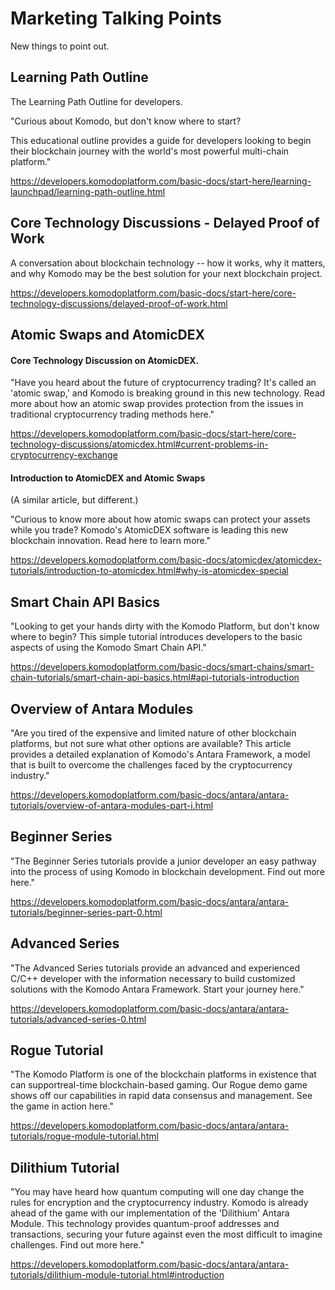 # Marketing Talking Points

New things to point out.

## Learning Path Outline

The Learning Path Outline for developers.

"Curious about Komodo, but don't know where to start?

This educational outline provides a guide for developers looking to begin their blockchain journey with the world's most powerful multi-chain platform."

https://developers.komodoplatform.com/basic-docs/start-here/learning-launchpad/learning-path-outline.html

## Core Technology Discussions - Delayed Proof of Work

A conversation about blockchain technology -- how it works, why it matters, and why Komodo may be the best solution for your next blockchain project.

https://developers.komodoplatform.com/basic-docs/start-here/core-technology-discussions/delayed-proof-of-work.html

## Atomic Swaps and AtomicDEX

#### Core Technology Discussion on AtomicDEX.

"Have you heard about the future of cryptocurrency trading? It's called an 'atomic swap,' and Komodo is breaking ground in this new technology. Read more about how an atomic swap provides protection from the issues in traditional cryptocurrency trading methods here."

https://developers.komodoplatform.com/basic-docs/start-here/core-technology-discussions/atomicdex.html#current-problems-in-cryptocurrency-exchange

#### Introduction to AtomicDEX and Atomic Swaps

(A similar article, but different.)

"Curious to know more about how atomic swaps can protect your assets while you trade? Komodo's AtomicDEX software is leading this new blockchain innovation. Read here to learn more."

https://developers.komodoplatform.com/basic-docs/atomicdex/atomicdex-tutorials/introduction-to-atomicdex.html#why-is-atomicdex-special

## Smart Chain API Basics

"Looking to get your hands dirty with the Komodo Platform, but don't know where to begin? This simple tutorial introduces developers to the basic aspects of using the Komodo Smart Chain API."

https://developers.komodoplatform.com/basic-docs/smart-chains/smart-chain-tutorials/smart-chain-api-basics.html#api-tutorials-introduction

## Overview of Antara Modules

"Are you tired of the expensive and limited nature of other blockchain platforms, but not sure what other options are available? This article provides a detailed explanation of Komodo's Antara Framework, a model that is built to overcome the challenges faced by the cryptocurrency industry."

https://developers.komodoplatform.com/basic-docs/antara/antara-tutorials/overview-of-antara-modules-part-i.html

## Beginner Series

"The Beginner Series tutorials provide a junior developer an easy pathway into the process of using Komodo in blockchain development. Find out more here."

https://developers.komodoplatform.com/basic-docs/antara/antara-tutorials/beginner-series-part-0.html

## Advanced Series

"The Advanced Series tutorials provide an advanced and experienced C/C++ developer with the information necessary to build customized solutions with the Komodo Antara Framework. Start your journey here."

https://developers.komodoplatform.com/basic-docs/antara/antara-tutorials/advanced-series-0.html

## Rogue Tutorial

"The Komodo Platform is one of the blockchain platforms in existence that can supportreal-time blockchain-based gaming. Our Rogue demo game shows off our capabilities in rapid data consensus and management. See the game in action here."

https://developers.komodoplatform.com/basic-docs/antara/antara-tutorials/rogue-module-tutorial.html

## Dilithium Tutorial

"You may have heard how quantum computing will one day change the rules for encryption and the cryptocurrency industry. Komodo is already ahead of the game with our implementation of the 'Dilithium' Antara Module. This technology provides quantum-proof addresses and transactions, securing your future against even the most difficult to imagine challenges. Find out more here."

https://developers.komodoplatform.com/basic-docs/antara/antara-tutorials/dilithium-module-tutorial.html#introduction 
